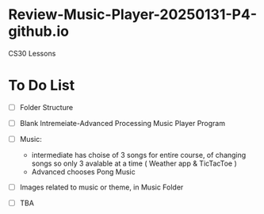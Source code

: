 # Review-Music-Player-20250131-P4-github.io
CS30 Lessons

# To Do List

  - [ ] Folder Structure
  - [ ] Blank Intremeiate-Advanced Processing Music
 Player Program
  - [ ] Music:
    - intermediate has choise of 3 songs for entire course, of changing songs so only 3 
    avalable at a time ( Weather app & TicTacToe )
    - Advanced chooses Pong Music
  - [ ] Images related to music or theme, in Music Folder
- [ ] TBA
 
